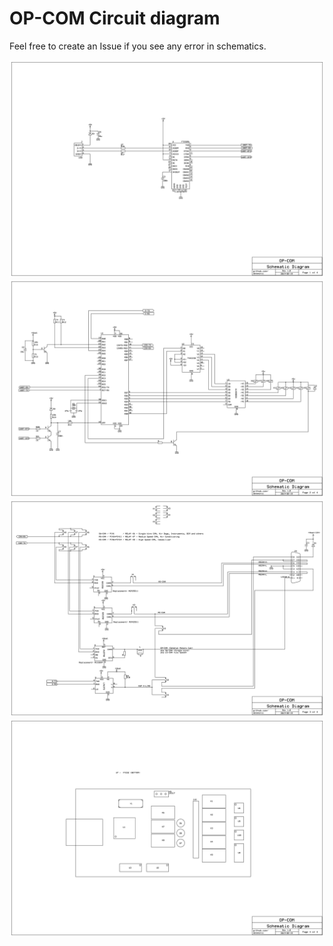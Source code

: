 # OP-COM Circuit diagram

Feel free to create an Issue if you see any error in schematics.

![Page 1](https://raw.githubusercontent.com/amnemonic/OP-COM_Clone_Schematic/master/OP-COM_p1of4.png)
![Page 2](https://raw.githubusercontent.com/amnemonic/OP-COM_Clone_Schematic/master/OP-COM_p2of4.png)
![Page 3](https://raw.githubusercontent.com/amnemonic/OP-COM_Clone_Schematic/master/OP-COM_p3of4.png)
![Page 4](https://raw.githubusercontent.com/amnemonic/OP-COM_Clone_Schematic/master/OP-COM_p4of4.png)
